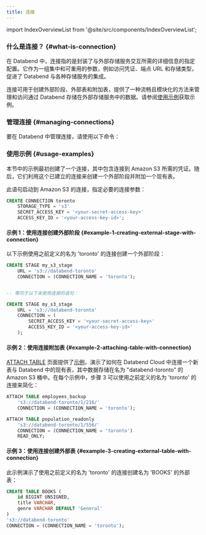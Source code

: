 ```yaml
---
title: 连接
---
```

import IndexOverviewList from '@site/src/components/IndexOverviewList';

### 什么是连接？ {#what-is-connection}

在 Databend 中，连接指的是封装了与外部存储服务交互所需的详细信息的指定配置。它作为一组集中和可重用的参数，例如访问凭证、端点 URL 和存储类型，促进了 Databend 与各种存储服务的集成。

连接可用于创建外部阶段、外部表和附加表，提供了一种流畅且模块化的方法来管理和访问通过 Databend 存储在外部存储服务中的数据。请参阅[使用示例](#usage-examples)获取示例。

### 管理连接 {#managing-connections}

要在 Databend 中管理连接，请使用以下命令：

<IndexOverviewList />

### 使用示例 {#usage-examples}

本节中的示例最初创建了一个连接，其中包含连接到 Amazon S3 所需的凭证。随后，它们利用这个已建立的连接来创建一个外部阶段并附加一个现有表。

此语句启动到 Amazon S3 的连接，指定必要的连接参数：

```sql
CREATE CONNECTION toronto 
    STORAGE_TYPE = 's3' 
    SECRET_ACCESS_KEY = '<your-secret-access-key>' 
    ACCESS_KEY_ID = '<your-access-key-id>';

```

#### 示例 1：使用连接创建外部阶段 {#example-1-creating-external-stage-with-connection}

以下示例使用之前定义的名为 'toronto' 的连接创建一个外部阶段：

```sql
CREATE STAGE my_s3_stage 
    URL = 's3://databend-toronto' 
    CONNECTION = (CONNECTION_NAME = 'toronto');


-- 等同于以下未使用连接的语句：

CREATE STAGE my_s3_stage 
    URL = 's3://databend-toronto' 
    CONNECTION = (
        SECRET_ACCESS_KEY = '<your-secret-access-key>' 
        ACCESS_KEY_ID = '<your-access-key-id>'
    );

```

#### 示例 2：使用连接附加表 {#example-2-attaching-table-with-connection}

[ATTACH TABLE](../01-table/92-attach-table.md) 页面提供了[示例](../01-table/92-attach-table.md#examples)，演示了如何在 Databend Cloud 中连接一个新表与 Databend 中的现有表，其中数据存储在名为 "databend-toronto" 的 Amazon S3 桶中。在每个示例中，步骤 3 可以使用之前定义的名为 'toronto' 的连接来简化：

```sql title='Databend Cloud:'
ATTACH TABLE employees_backup 
    's3://databend-toronto/1/216/' 
    CONNECTION = (CONNECTION_NAME = 'toronto');

```

```sql title='Databend Cloud:'
ATTACH TABLE population_readonly 
    's3://databend-toronto/1/556/' 
    CONNECTION = (CONNECTION_NAME = 'toronto') 
    READ_ONLY;

```

#### 示例 3：使用连接创建外部表 {#example-3-creating-external-table-with-connection}

此示例演示了使用之前定义的名为 'toronto' 的连接创建名为 'BOOKS' 的外部表：

```sql
CREATE TABLE BOOKS (
    id BIGINT UNSIGNED,
    title VARCHAR,
    genre VARCHAR DEFAULT 'General'
) 
's3://databend-toronto' 
CONNECTION = (CONNECTION_NAME = 'toronto');

```